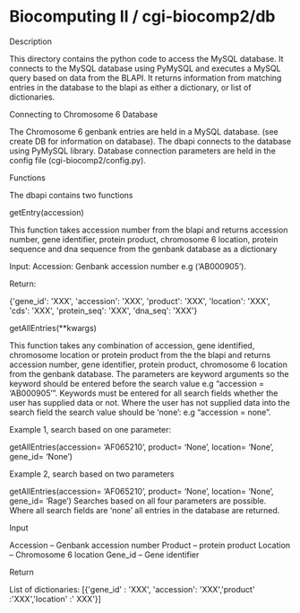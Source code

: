 Biocomputing II / cgi-biocomp2/db
=================================

Description

This directory contains the python code to access the MySQL database. It connects to the MySQL database using PyMySQL and executes a MySQL query based on data from the BLAPI. It returns information from matching entries in the database to the blapi as either a dictionary, or list of dictionaries. 

Connecting to Chromosome 6 Database

The Chromosome 6 genbank entries are held in a MySQL database. (see create DB for information on database). The dbapi connects to the database using PyMySQL library. Database connection parameters are held in the config file (cgi-biocomp2/config.py).


Functions

The dbapi contains two functions

getEntry(accession)

This function takes accession number from the blapi and returns accession number, gene identifier, protein product, chromosome 6 location, protein sequence and dna sequence from the genbank database as a dictionary

Input:
Accession: Genbank accession number e.g (‘AB000905’). 

Return:

{'gene_id': 'XXX', 'accession': 'XXX', 'product': 'XXX', 'location': 'XXX', 
     'cds': 'XXX', 'protein_seq': 'XXX', 'dna_seq': 'XXX'}



getAllEntries(**kwargs)

This function takes any combination of accession, gene identified, chromosome location or protein product from the the blapi and returns accession number, gene identifier, protein product, chromosome 6 location from the genbank database.
The parameters are keyword arguments so the keyword should be entered before the search value e.g “accession = ‘AB000905’”.
Keywords must be entered for all search fields whether the user has supplied data or not. Where the user has not supplied data into the search field the search value should be ‘none’: e.g “accession = none”. 

Example 1, search based on one parameter:

getAllEntries(accession= ‘AF065210’, product= ‘None’, location= ‘None’, gene_id= ‘None’)


Example 2, search based on two parameters 

getAllEntries(accession= ‘AF065210’, product= ‘None’, location= ‘None’, gene_id= ‘Rage’)
Searches based on all four parameters are possible. Where all search fields are ‘none’ all entries in the database are returned. 

Input

Accession – Genbank accession number 
Product – protein product
Location – Chromosome 6 location
Gene_id – Gene identifier

Return

List of dictionaries:
[{'gene_id' : 'XXX', 'accession': 'XXX','product' :'XXX','location' :' XXX'}]

